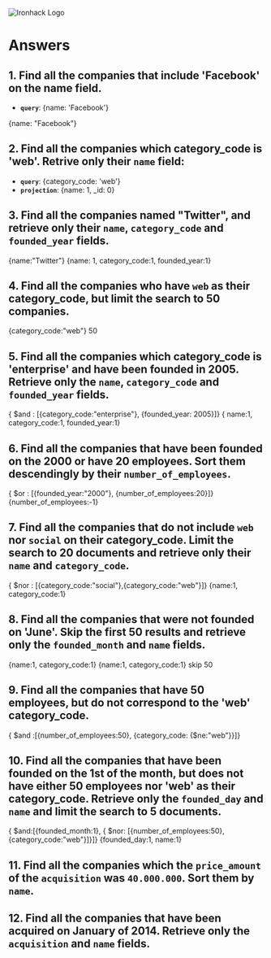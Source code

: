![Ironhack Logo](https://i.imgur.com/1QgrNNw.png)

# Answers

## 1. Find all the companies that include 'Facebook' on the **name** field.

 - **`query`**: {name: 'Facebook'}

 {name: "Facebook"}
 
 ## 2. Find all the companies which **category_code** is 'web'. Retrive only their `name` field:

 - **`query`**: {category_code: 'web'}
 - **`projection`**: {name: 1, _id: 0}

## 3. Find all the companies named "Twitter", and retrieve only their `name`, `category_code` and `founded_year` fields.
{name:"Twitter"}
{name: 1, category_code:1, founded_year:1}

## 4. Find all the companies who have `web` as their **category_code**, but limit the search to 50 companies.
{category_code:"web"}
50

## 5. Find all the companies which **category_code** is 'enterprise' and have been founded in 2005. Retrieve only the `name`, `category_code` and `founded_year` fields.
{ $and : [{category_code:"enterprise"}, {founded_year: 2005}]}
{ name:1, category_code:1, founded_year:1}

## 6. Find all the companies that have been **founded** on the 2000 or have 20 **employees**. Sort them descendingly by their `number_of_employees`.
{ $or : [{founded_year:"2000"}, {number_of_employees:20}]}
{number_of_employees:-1}

## 7. Find all the companies that do not include `web` nor `social` on their **category_code**. Limit the search to 20 documents and retrieve only their `name` and `category_code`.
{ $nor : [{category_code:"social"},{category_code:"web"}]}
{name:1, category_code:1}

## 8. Find all the companies that were not **founded** on 'June'. Skip the first 50 results and retrieve only the `founded_month` and `name` fields.

{name:1, category_code:1}
{name:1, category_code:1}
skip 50

## 9. Find all the companies that have 50 employees, but do not correspond to the 'web' **category_code**. 
{ $and :[{number_of_employees:50}, {category_code: {$ne:"web"}}]}

## 10. Find all the companies that have been founded on the 1st of the month, but does not have either 50 employees nor 'web' as their **category_code**. Retrieve only the `founded_day` and `name` and limit the search to 5 documents.
{ $and:[{founded_month:1}, { $nor: [{number_of_employees:50},{category_code:"web"}]}]}
{founded_day:1, name:1}

## 11. Find all the companies which the `price_amount` of the `acquisition` was **`40.000.000`**. Sort them by `name`.

## 12. Find all the companies that have been acquired on January of 2014. Retrieve only the `acquisition` and `name` fields.